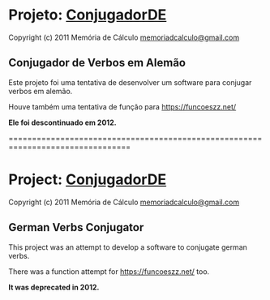# Projeto: [ConjugadorDE](github.com/memoriadecalculo/ConjugadorDE)

Copyright (c) 2011 Memória de Cálculo <memoriadcalculo@gmail.com>

## Conjugador de Verbos em Alemão

Este projeto foi uma tentativa de desenvolver um software para conjugar verbos
em alemão.

Houve também uma tentativa de função para https://funcoeszz.net/

**Ele foi descontinuado em 2012.**

================================================================================

# Project: [ConjugadorDE](github.com/memoriadecalculo/ConjugadorDE)

Copyright (c) 2011 Memória de Cálculo <memoriadcalculo@gmail.com>

## German Verbs Conjugator

This project was an attempt to develop a software to conjugate german verbs.

There was a function attempt for https://funcoeszz.net/ too.

**It was deprecated in 2012.**
